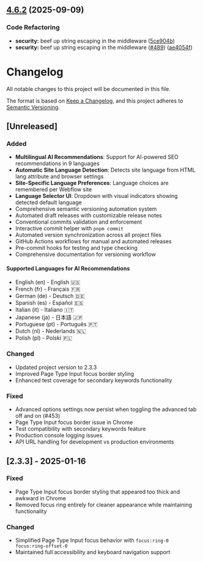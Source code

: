 ## [4.6.2](https://github.com/die-Manufaktur/AI-SEO-Copilot-for-Webflow/compare/v4.6.1...v4.6.2) (2025-09-09)

### Code Refactoring

* **security:** beef up string escaping in the middleware ([5ce904b](https://github.com/die-Manufaktur/AI-SEO-Copilot-for-Webflow/commit/5ce904b20e67cdd3f7ee619d81994273a57b887a))
* **security:** beef up string escaping in the middleware ([#489](https://github.com/die-Manufaktur/AI-SEO-Copilot-for-Webflow/issues/489)) ([ae4054f](https://github.com/die-Manufaktur/AI-SEO-Copilot-for-Webflow/commit/ae4054f1ef4e29616c27dcb298826f30cb6ddb30))

# Changelog

All notable changes to this project will be documented in this file.

The format is based on [Keep a Changelog](https://keepachangelog.com/en/1.0.0/),
and this project adheres to [Semantic Versioning](https://semver.org/spec/v2.0.0.html).

## [Unreleased]

### Added
- **Multilingual AI Recommendations**: Support for AI-powered SEO recommendations in 9 languages
- **Automatic Site Language Detection**: Detects site language from HTML lang attribute and browser settings
- **Site-Specific Language Preferences**: Language choices are remembered per Webflow site
- **Language Selector UI**: Dropdown with visual indicators showing detected default language
- Comprehensive semantic versioning automation system
- Automated draft releases with customizable release notes
- Conventional commits validation and enforcement
- Interactive commit helper with `pnpm commit`
- Automated version synchronization across all project files
- GitHub Actions workflows for manual and automated releases
- Pre-commit hooks for testing and type checking
- Comprehensive documentation for versioning workflow

#### Supported Languages for AI Recommendations
- English (en) - English 🇺🇸
- French (fr) - Français 🇫🇷
- German (de) - Deutsch 🇩🇪
- Spanish (es) - Español 🇪🇸
- Italian (it) - Italiano 🇮🇹
- Japanese (ja) - 日本語 🇯🇵
- Portuguese (pt) - Português 🇵🇹
- Dutch (nl) - Nederlands 🇳🇱
- Polish (pl) - Polski 🇵🇱

### Changed
- Updated project version to 2.3.3
- Improved Page Type Input focus border styling
- Enhanced test coverage for secondary keywords functionality

### Fixed
- Advanced options settings now persist when toggling the advanced tab off and on (#453)
- Page Type Input focus border issue in Chrome
- Test compatibility with secondary keywords feature
- Production console logging issues
- API URL handling for development vs production environments

## [2.3.3] - 2025-01-16

### Fixed
- Page Type Input focus border styling that appeared too thick and awkward in Chrome
- Removed focus ring entirely for cleaner appearance while maintaining functionality

### Changed
- Simplified Page Type Input focus behavior with `focus:ring-0 focus:ring-offset-0`
- Maintained full accessibility and keyboard navigation support
